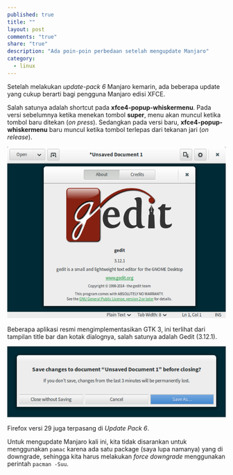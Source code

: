 ```yaml
---
published: true
title: ""
layout: post
comments: "true"
share: "true"
description: "Ada poin-poin perbedaan setelah mengupdate Manjaro"
category: 
  - linux
---
```


Setelah melakukan *update-pack 6* Manjaro kemarin, ada beberapa update yang cukup berarti bagi pengguna Manjaro edisi XFCE.

Salah satunya adalah shortcut pada **xfce4-popup-whiskermenu**. Pada versi sebelumnya ketika menekan tombol **super**, menu akan muncul ketika tombol baru ditekan (*on press*). Sedangkan pada versi baru, **xfce4-popup-whiskermenu** baru muncul ketika tombol terlepas dari tekanan jari (*on release*).

![gedit](/images/gedit-3.12.1.png)

Beberapa aplikasi resmi mengimplementasikan GTK 3, ini terlihat dari tampilan title bar dan kotak dialognya, salah satunya adalah Gedit (3.12.1).

![dialog box gtk3](/images/dialog-box-gtk3.png)

Firefox versi 29 juga terpasang di *Update Pack 6*.

Untuk mengupdate Manjaro kali ini, kita tidak disarankan untuk menggunakan `pamac` karena ada satu package (saya lupa namanya) yang di downgrade, sehingga kita harus melakukan *force downgrade* menggunakan perintah `pacman -Suu`.